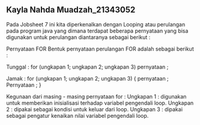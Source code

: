 ## Kayla Nahda Muadzah_21343052
Pada Jobsheet 7 ini kita diperkenalkan dengan Looping atau perulangan pada program java yang dimana terdapat beberapa pernyataan yang bisa digunakan untuk perulangan diantaranya sebagai berikut :

Pernyataan FOR Bentuk pernyataan perulangan FOR adalah sebagai berikut :

Tunggal : for (ungkapan 1; ungkapan 2; ungkapan 3) pernyataan ;

Jamak : for (ungkapan 1; ungkapan 2; ungkapan 3) { pernyataan ; Pernyataan ; }

Kegunaan dari masing - masing pernyataan for : 
Ungkapan 1 : digunakan untuk memberikan inisialisasi terhadap variabel pengendali loop. 
Ungkapan 2 : dipakai sebagai kondisi untuk keluar dari loop. 
Ungkapan 3 : dipakai sebagai pengatur kenaikan nilai variabel pengendali loop.

